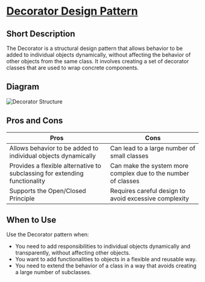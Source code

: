 # [Decorator Design Pattern](https://refactoring.guru/design-patterns/decorator)

## Short Description

The Decorator is a structural design pattern that allows behavior to be added to individual objects dynamically, without affecting the behavior of other objects from the same class. It involves creating a set of decorator classes that are used to wrap concrete components.

## Diagram

![Decorator Structure](https://refactoring.guru/images/patterns/diagrams/decorator/structure.png)

## Pros and Cons

| Pros                                                                 | Cons                                                           |
|----------------------------------------------------------------------|----------------------------------------------------------------|
| Allows behavior to be added to individual objects dynamically        | Can lead to a large number of small classes                    |
| Provides a flexible alternative to subclassing for extending functionality | Can make the system more complex due to the number of classes |
| Supports the Open/Closed Principle                                  | Requires careful design to avoid excessive complexity          |

## When to Use

Use the Decorator pattern when:

- You need to add responsibilities to individual objects dynamically and transparently, without affecting other objects.
- You want to add functionalities to objects in a flexible and reusable way.
- You need to extend the behavior of a class in a way that avoids creating a large number of subclasses.
